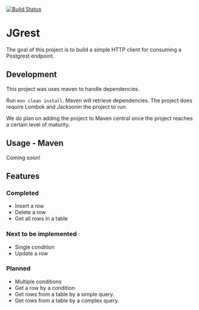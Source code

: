 [![Build Status](https://travis-ci.org/team142/jgrest.svg?branch=master)](https://travis-ci.org/team142/jgrest)

# JGrest

The goal of this project is to build a simple HTTP client for consuming a Postgrest endpoint. 


## Development

This project was uses maven to handle dependencies.

Run `mvn clean install`. Maven will retrieve dependencies. The project does require Lombok and Jacksonin the project to run. 

We do plan on adding the project to Maven central once the project reaches a certain level of maturity.

## Usage - Maven

Coming soon!

## Features


### Completed

- Insert a row
- Delete a row
- Get all rows in a table

### Next to be implemented

- Single condition
- Update a row


### Planned

- Multiple conditions
- Get a row by a condition
- Get rows from a table by a simple query.
- Get rows from a table by a complex query.
